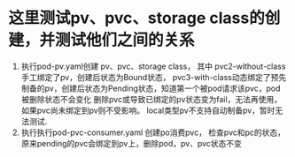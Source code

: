 # 这里测试pv、pvc、storage class的创建，并测试他们之间的关系
1. 执行pod-pv.yaml创建 pv、pvc、storage class， 其中 
pvc2-without-class手工绑定了pv，创建后状态为Bound状态，
pvc3-with-class动态绑定了预先制备的pv，创建后状态为Pending状态，知道第一个被pod请求该pvc，pod被删除状态不会变化
删除pvc或导致已绑定的pv状态变为fail，无法再使用，如果pvc尚未绑定到pv则不受影响。
local类型pv不支持自动制备pv，暂时无法测试.
2. 执行执行pod-pvc-consumer.yaml 创建po消费pvc， 检查pvc和pc的状态，原来pending的pvc会绑定到pv上，删除pod，pv、pvc状态不变